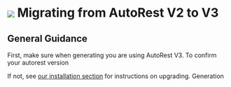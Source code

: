 # <img align="center" src="./images/logo.png">  Migrating from AutoRest V2 to V3

## General Guidance
First, make sure when generating you are using AutoRest V3. To confirm your autorest version 

If not, see [our installation section](../install/readme.md) for instructions on upgrading.
Generation